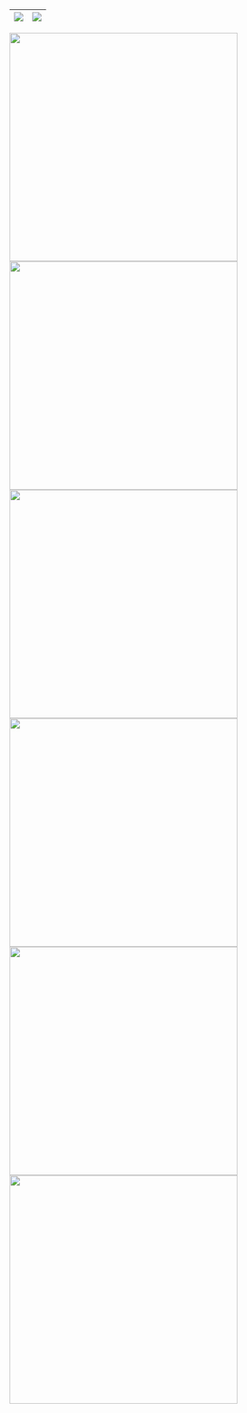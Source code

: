 | <a href=""><img align="center" src="https://github-readme-stats.vercel.app/api?username=sierra007117&count_private=true&show_icons=true&theme=dark&include_all_commits=yes&custom_title=Sierra117&hide_border=true" /></a> | <a href=""><img align="center" src="https://github-readme-stats.vercel.app/api/top-langs/?username=sierra007117&theme=dark&layout=compact&langs_count=10&custom_title=SCM&hide_border=true" /></a> |
| ------------- | ------------- |

<p float="left">
  <a href="https://wakatime.com"><img src="https://wakatime.com/share/@Sierra117/324e5810-e6da-4dd0-843f-e0c36dde763d.png" width="400"/></a>
  <a href="https://wakatime.com"><img src="https://wakatime.com/share/@Sierra117/55b65c31-a722-4b51-89c4-814815d51991.png" width="400"/></a>
  <a href="https://wakatime.com"><img src="https://wakatime.com/share/@Sierra117/b6561928-1d6c-429a-857b-79f434830683.png" width="400"/></a>
  <a href="https://wakatime.com"><img src="https://wakatime.com/share/@Sierra117/e9139bd2-d726-4d00-8fc3-5f3e861629db.png" width="400"/></a>
  <a href="https://wakatime.com"><img src="https://wakatime.com/share/@Sierra117/85b5e119-aff5-4154-a0f3-8673e6ec4a43.png" width="400"/></a>
  <a href="https://wakatime.com"><img src="https://wakatime.com/share/@Sierra117/5d727b58-312f-46f3-a880-e28faa57015b.png" width="400"/></a>
</p>
